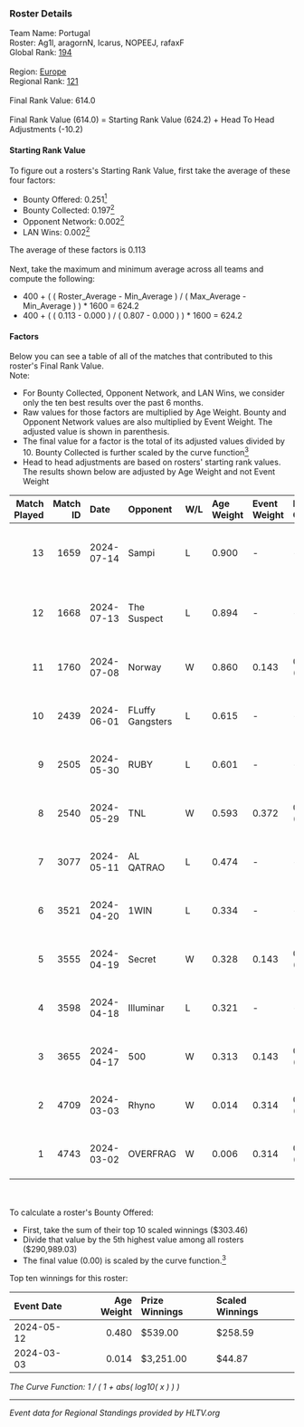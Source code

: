 ### Roster Details<br />
Team Name: Portugal<br />
Roster: Ag1l, aragornN, Icarus, NOPEEJ, rafaxF<br />
Global Rank: [194](../../standings_global_2024_08_28.md)<br />
<br />
Region: [Europe]( ../../standings_europe_2024_08_28.md)<br />
Regional Rank: [121]( ../../standings_europe_2024_08_28.md)<br />
<br />
Final Rank Value:  614.0<br />
<br />
Final Rank Value (614.0) = Starting Rank Value (624.2) + Head To Head Adjustments (-10.2)<br />

#### Starting Rank Value<br />
To figure out a rosters's Starting Rank Value, first take the average of these four factors:<br />
- Bounty Offered: 0.251[<sup>1</sup>](#table2)
- Bounty Collected: 0.197[<sup>2</sup>](#table1)
- Opponent Network: 0.002[<sup>2</sup>](#table1)
- LAN Wins: 0.002[<sup>2</sup>](#table1)

The average of these factors is 0.113<br />
<br />
Next, take the maximum and minimum average across all teams and compute the following:<br />
- 400 + ( ( Roster_Average - Min_Average ) / ( Max_Average - Min_Average ) ) * 1600 = 624.2
- 400 + ( ( 0.113 - 0.000 ) / ( 0.807 - 0.000 ) ) * 1600 = 624.2


#### Factors<br />
Below you can see a table of all of the matches that contributed to this roster's Final Rank Value.<br />
Note:<br />

- For Bounty Collected, Opponent Network, and LAN Wins, we consider only the ten best results over the past 6 months.
- Raw values for those factors are multiplied by Age Weight. Bounty and Opponent Network values are also multiplied by Event Weight. The adjusted value is shown in parenthesis.
- The final value for a factor is the total of its adjusted values divided by 10. Bounty Collected is further scaled by the curve function[<sup>3</sup>](#curveFunction)
- Head to head adjustments are based on rosters' starting rank values. The results shown below are adjusted by Age Weight and not Event Weight
<span id="table1"></span><br />


| Match Played | Match ID | Date       | Opponent         | W/L | Age Weight | Event Weight | Bounty Collected | Opponent Network | LAN Wins  | H2H Adj. | Roster                                 |
| -: | -: | :- | :- | :- | :- | :- | :- | :- | :- | -: | :- |
|           13 |     1659 | 2024-07-14 | Sampi            | L   | 0.900      | -            | -                | -                | -         |    -4.96 | Ag1l, aragornN, Icarus, NOPEEJ, rafaxF |
|           12 |     1668 | 2024-07-13 | The Suspect      | L   | 0.894      | -            | -                | -                | -         |    -7.33 | Ag1l, aragornN, Icarus, NOPEEJ, rafaxF |
|           11 |     1760 | 2024-07-08 | Norway           | W   | 0.860      | 0.143        | 0.004 (0.001)    | 0.077 (0.009)    | 0 (0.000) |    14.98 | Ag1l, aragornN, NOPEEJ, pr, rafaxF     |
|           10 |     2439 | 2024-06-01 | FLuffy Gangsters | L   | 0.615      | -            | -                | -                | -         |   -10.79 | Ag1l, aragornN, P3R3IIRA, pr, rafaxF   |
|            9 |     2505 | 2024-05-30 | RUBY             | L   | 0.601      | -            | -                | -                | -         |    -3.12 | Ag1l, aragornN, P3R3IIRA, pr, rafaxF   |
|            8 |     2540 | 2024-05-29 | TNL              | W   | 0.593      | 0.372        | 0.000 (0.000)    | 0.034 (0.008)    | 0 (0.000) |     6.22 | Ag1l, aragornN, P3R3IIRA, pr, rafaxF   |
|            7 |     3077 | 2024-05-11 | AL QATRAO        | L   | 0.474      | -            | -                | -                | -         |    -6.90 | Ag1l, aragornN, fox, pr, rafaxF        |
|            6 |     3521 | 2024-04-20 | 1WIN             | L   | 0.334      | -            | -                | -                | -         |    -1.74 | Ag1l, aragornN, P3R3IIRA, pr, rafaxF   |
|            5 |     3555 | 2024-04-19 | Secret           | W   | 0.328      | 0.143        | 0.000 (0.000)    | 0.031 (0.001)    | 0 (0.000) |     3.81 | Ag1l, aragornN, P3R3IIRA, pr, rafaxF   |
|            4 |     3598 | 2024-04-18 | Illuminar        | L   | 0.321      | -            | -                | -                | -         |    -6.66 | Ag1l, aragornN, P3R3IIRA, pr, rafaxF   |
|            3 |     3655 | 2024-04-17 | 500              | W   | 0.313      | 0.143        | 0.001 (0.000)    | 0.037 (0.002)    | 0 (0.000) |     5.83 | Ag1l, aragornN, P3R3IIRA, pr, rafaxF   |
|            2 |     4709 | 2024-03-03 | Rhyno            | W   | 0.014      | 0.314        | 0.063 (0.000)    | 0.203 (0.001)    | 1 (0.014) |     0.35 | Ag1l, aragornN, NOPEEJ, pr, rafaxF     |
|            1 |     4743 | 2024-03-02 | OVERFRAG         | W   | 0.006      | 0.314        | 0.000 (0.000)    | 0.000 (0.000)    | 1 (0.006) |     0.06 | Ag1l, aragornN, NOPEEJ, pr, rafaxF     |

<br />
<span id="table2"></span><br />
To calculate a roster's Bounty Offered:<br />

- First, take the sum of their top 10 scaled winnings ($303.46)
- Divide that value by the 5th highest value among all rosters ($290,989.03)
- The final value (0.00) is scaled by the curve function.[<sup>3</sup>](#curveFunction)

Top ten winnings for this roster:<br />

| Event Date | Age Weight | Prize Winnings | Scaled Winnings |
| :- | -: | :- | :- |
| 2024-05-12 |      0.480 | $539.00        | $258.59         |
| 2024-03-03 |      0.014 | $3,251.00      | $44.87          |


<span id="curveFunction"></span>_The Curve Function: 1 / ( 1 + abs( log10( x ) ) )_<br />

---
_Event data for Regional Standings provided by HLTV.org_<br />
